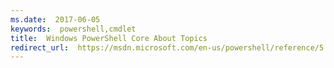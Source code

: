 ```yaml
---
ms.date:  2017-06-05
keywords:  powershell,cmdlet
title:  Windows PowerShell Core About Topics
redirect_url:  https://msdn.microsoft.com/en-us/powershell/reference/5.1/Microsoft.PowerShell.Core/About/About.md
---
```

